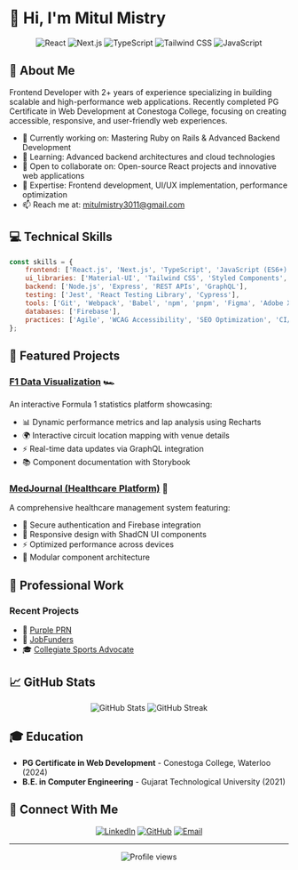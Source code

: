 # 👋 Hi, I'm Mitul Mistry

<div align="center">
  <img src="https://img.shields.io/badge/-React-61DAFB?style=for-the-badge&logo=react&logoColor=black" alt="React" />
  <img src="https://img.shields.io/badge/-Next.js-000000?style=for-the-badge&logo=next.js&logoColor=white" alt="Next.js" />
  <img src="https://img.shields.io/badge/-TypeScript-3178C6?style=for-the-badge&logo=typescript&logoColor=white" alt="TypeScript" />
  <img src="https://img.shields.io/badge/-Tailwind_CSS-38B2AC?style=for-the-badge&logo=tailwind-css&logoColor=white" alt="Tailwind CSS" />
  <img src="https://img.shields.io/badge/-JavaScript-F7DF1E?style=for-the-badge&logo=javascript&logoColor=black" alt="JavaScript" />
</div>

## 🚀 About Me
Frontend Developer with 2+ years of experience specializing in building scalable and high-performance web applications. Recently completed PG Certificate in Web Development at Conestoga College, focusing on creating accessible, responsive, and user-friendly web experiences.

- 🔭 Currently working on: Mastering Ruby on Rails & Advanced Backend Development
- 🌱 Learning: Advanced backend architectures and cloud technologies
- 👯 Open to collaborate on: Open-source React projects and innovative web applications
- 🎯 Expertise: Frontend development, UI/UX implementation, performance optimization
- 📫 Reach me at: [mitulmistry3011@gmail.com](mailto:mitulmistry3011@gmail.com)

## 💻 Technical Skills

```javascript
const skills = {
    frontend: ['React.js', 'Next.js', 'TypeScript', 'JavaScript (ES6+)', 'HTML5', 'CSS3'],
    ui_libraries: ['Material-UI', 'Tailwind CSS', 'Styled Components', 'ShadCN UI', 'Radix UI'],
    backend: ['Node.js', 'Express', 'REST APIs', 'GraphQL'],
    testing: ['Jest', 'React Testing Library', 'Cypress'],
    tools: ['Git', 'Webpack', 'Babel', 'npm', 'pnpm', 'Figma', 'Adobe XD'],
    databases: ['Firebase'],
    practices: ['Agile', 'WCAG Accessibility', 'SEO Optimization', 'CI/CD']
};
```

## 🌟 Featured Projects

### [F1 Data Visualization](https://github.com/LutiM30/f1) 🏎️
An interactive Formula 1 statistics platform showcasing:
- 📊 Dynamic performance metrics and lap analysis using Recharts
- 🌍 Interactive circuit location mapping with venue details
- ⚡ Real-time data updates via GraphQL integration
- 📚 Component documentation with Storybook

### [MedJournal (Healthcare Platform)](https://github.com/LutiM30/medjournal-frontend) 🏥
A comprehensive healthcare management system featuring:
- 🔐 Secure authentication and Firebase integration
- 📱 Responsive design with ShadCN UI components
- ⚡ Optimized performance across devices
- 🧩 Modular component architecture

## 💼 Professional Work

### Recent Projects
- 🎯 [Purple PRN](https://purpleprn.com/)
- 💼 [JobFunders](https://www.jobfunders.com/nl/)
- 🎓 [Collegiate Sports Advocate](http://www.collegiatesportsadvocate.com/)

## 📈 GitHub Stats

<div align="center">
  <img src="https://github-readme-stats.vercel.app/api?username=LutiM30&show_icons=true&theme=tokyonight" alt="GitHub Stats" />
  <img src="https://github-readme-streak-stats.herokuapp.com/?user=LutiM30&theme=tokyonight" alt="GitHub Streak" />
</div>

## 🎓 Education
- **PG Certificate in Web Development** - Conestoga College, Waterloo (2024)
- **B.E. in Computer Engineering** - Gujarat Technological University (2021)

## 🤝 Connect With Me

<div align="center">
  
[![LinkedIn](https://img.shields.io/badge/LinkedIn-0077B5?style=for-the-badge&logo=linkedin&logoColor=white)](https://www.linkedin.com/in/lutim30/)
[![GitHub](https://img.shields.io/badge/GitHub-100000?style=for-the-badge&logo=github&logoColor=white)](https://github.com/LutiM30)
[![Email](https://img.shields.io/badge/Email-D14836?style=for-the-badge&logo=gmail&logoColor=white)](mailto:mitulmistry3011@gmail.com)

</div>

---
<div align="center">
  <img src="https://komarev.com/ghpvc/?username=LutiM30&style=flat-square&color=blue" alt="Profile views" />
</div>
